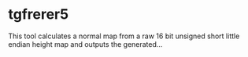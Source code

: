 # tgfrerer5
This tool calculates a normal map from a raw 16 bit unsigned short little endian height map and outputs the generated…
